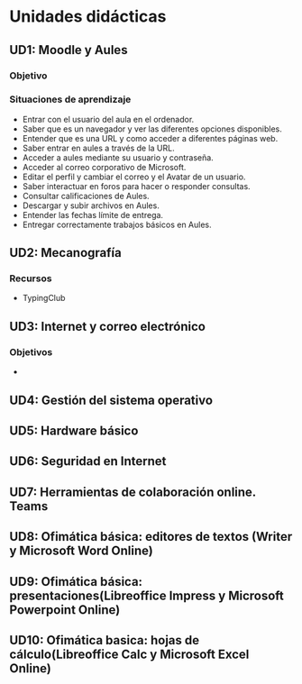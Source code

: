 # Unidades didácticas

## UD1: Moodle y Aules

### Objetivo

### Situaciones de aprendizaje

* Entrar con el usuario del aula en el ordenador.
* Saber que es un navegador y ver las diferentes opciones disponibles.
* Entender que es una URL y como acceder a diferentes páginas web.
* Saber entrar en aules a través de la URL.
* Acceder a aules mediante su usuario y contraseña.
* Acceder al correo corporativo de Microsoft.
* Editar el perfil y cambiar el correo y el Avatar de un usuario.
* Saber interactuar en foros para hacer o responder consultas.
* Consultar calificaciones de Aules.
* Descargar y subir archivos en Aules.
* Entender las fechas límite de entrega.
* Entregar correctamente trabajos básicos en Aules.

## UD2: Mecanografía 

### Recursos

* TypingClub


## UD3: Internet y correo electrónico

### Objetivos

* 

## UD4: Gestión del sistema operativo

## UD5: Hardware básico

## UD6: Seguridad en Internet

## UD7: Herramientas de colaboración online. Teams

## UD8: Ofimática básica: editores de textos (Writer y Microsoft Word Online)

## UD9: Ofimática básica: presentaciones(Libreoffice Impress y Microsoft Powerpoint Online)

## UD10: Ofimática basica: hojas de cálculo(Libreoffice Calc y Microsoft Excel Online)

